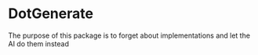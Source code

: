 # DotGenerate
The purpose of this package is to forget about implementations and let the AI do them instead
